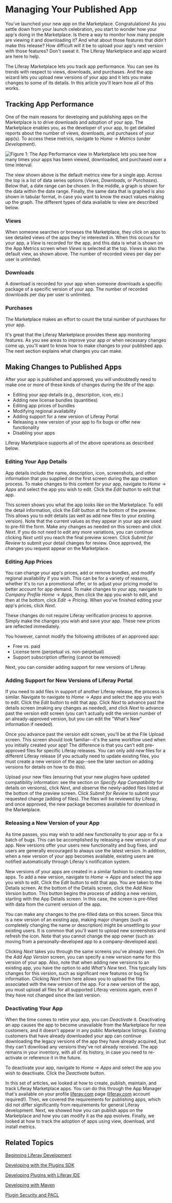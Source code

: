 # Managing Your Published App [](id=managing-your-published-app)

You've launched your new app on the Marketplace. Congratulations! As you settle
down from your launch celebration, you start to wonder how your app's doing in
the Marketplace. Is there a way to monitor how many people are viewing it and
downloading it? And what about those features that didn't make this release? How
difficult will it be to upload your app's next version with those features?
Don't sweat it. The Liferay Marketplace and app wizard are here to help. 

The Liferay Marketplace lets you track app performance. You can see its trends
with respect to views, downloads, and purchases. And the app wizard lets you
upload new versions of your app and it lets you make changes to some of its
details. In this article you'll learn how all of this works. 

## Tracking App Performance [](id=tracking-app-performance)

One of the main reasons for developing and publishing apps on the Marketplace
is to drive downloads and adoption of your app. The Marketplace enables you, as
the developer of your app, to get detailed reports about the number of views,
downloads, and purchases of your app(s). To access these metrics, navigate
to *Home* &rarr; *Metrics* (under *Development*). 

![Figure 1: The App Performance view in Marketplace lets you see how many times your apps has been viewed, downloaded, and purchased over a time interval.](../../images/marketplace-app-metrics-over-time.png) 

The view shown above is the default metrics view for a single app. Across the
top is a list of data series options (*Views*, *Downloads*, or *Purchases*).
Below that, a date range can be chosen. In the middle, a graph is shown for the
data within the date range. Finally, the same data that is graphed is also shown
in tabular format, in case you want to know the exact values making up the
graph. The different types of data available to view are described below.

### Views [](id=views)

When someone searches or browses the Marketplace, they click on apps to see
detailed views of the apps they're interested in. When this occurs for your app,
a *View* is recorded for the app, and this data is what is shown on the App
Metrics screen when *Views* is selected at the top. *Views* is also the default
view, as shown above. The number of recorded views per day per user is
unlimited.

### Downloads [](id=downloads)

A download is recorded for your app when someone downloads a specific package of
a specific version of your app. The number of recorded downloads per day per
user is unlimited.

### Purchases [](id=purchases)

The Marketplace makes an effort to count the total number of purchases for your
app. 

It's great that the Liferay Marketplace provides these app monitoring features.
As you see areas to improve your app or when necessary changes come up, you'll
want to know how to make changes to your published app. The next section
explains what changes you can make. 

## Making Changes to Published Apps [](id=making-changes-to-published-apps)

After your app is published and approved, you will undoubtedly need to make one
or more of these kinds of changes during the life of the app:

- Editing your app details (e.g., description, icon, etc.)
- Adding new license bundles (quantities)
- Editing app prices of bundles
- Modifying regional availability
- Adding support for a new version of Liferay Portal
- Releasing a new version of your app to fix bugs or offer new functionality
- Disabling your apps

Liferay Marketplace supports all of the above operations as described below.

### Editing Your App Details [](id=editing-your-app-details)

App details include the name, description, icon, screenshots, and other
information that you supplied on the first screen during the app creation
process. To make changes to this content for your app, navigate to *Home* &rarr;
*Apps* and select the app you wish to edit. Click the *Edit* button to edit that
app. 

This screen shows you what the app looks like on the Marketplace. To edit the
detail information, click the *Edit* button at the bottom of the preview. This
allows you to edit details (as well as add new files to your existing version).
Note that the current values as they appear in your app are used to pre-fill the
form. Make any changes as needed on this screen and click *Next*. If you do not
need to edit any more variations, you can continue clicking *Next* until you
reach the final preview screen. Click *Submit for Review* to submit your detail
changes for review. Once approved, the changes you request appear on the
Marketplace.

### Editing App Prices [](id=editing-app-prices)

You can change your app's prices, add or remove bundles, and modify regional
availability if you wish. This can be for a variety of reasons, whether it's to
run a promotional offer, or to adjust your pricing model to better account for
app demand. To make changes to your app, navigate to *Company Profile Home*
&rarr; *Apps*, then click the app you wish to edit, and then at the bottom,
click *Edit* &rarr; *Pricing*. When you've finished editing your app's prices,
click *Next*. 

These changes do not require Liferay verification process to approve. Simply
make the changes you wish and save your app. These new prices are reflected
immediately. 

You however, cannot modify the following attributes of an approved app: 

- Free vs. paid
- License term (perpetual vs. non-perpetual)
- Support subscription offering (cannot be removed)

Next, you can consider adding support for new versions of Liferay. 

### Adding Support for New Versions of Liferay Portal [](id=adding-support-for-new-versions-of-liferay-portal)

If you need to add files in support of another Liferay release, the process is
similar. Navigate to navigate to *Home* &rarr; *Apps* and select the app you
wish to edit. Click the *Edit* button to edit that app. Click *Next* to advance
past the details screen (making any changes as needed), and click *Next* to
advance past the version edit screen (you can't actually edit the version number
of an already-approved version, but you can edit the "What's New" information if
needed).

Once you advance past the version edit screen, you'll be at the File Upload
screen. This screen should look familiar--it's the same workflow used when you
initially created your app! The difference is that you can't edit pre-approved
files for specific Liferay releases. You can only add *new* files for a
different Liferay release (if you actually need to update existing files, you
must create a new version of the app--see the later section on adding versions
for details on how to do this).

Upload your new files (ensuring that your new plugins have updated compatibility
information: see the section on *Specify App Compatibility* for details on
versions), click *Next*, and observe the newly-added files listed at the
bottom of the preview screen. Click *Submit for Review* to submit your requested
change (adding of files). The files will be reviewed by Liferay, and once
approved, the new package becomes available for download in the Marketplace.

### Releasing a New Version of your App [](id=releasing-a-new-version-of-your-app)

As time passes, you may wish to add new functionality to your app or fix a
batch of bugs. This can be accomplished by releasing a new version of your app.
New versions offer your users new functionality and bug fixes, and users are
generally encouraged to always use the latest version. In addition, when a new
version of your app becomes available, existing users are notified automatically
through Liferay's notification system.

New versions of your apps are created in a similar fashion to creating new apps.
To add a new version, navigate to *Home* &rarr; *Apps* and select the app you
wish to edit. Click the *Edit* button to edit that app. You are taken to the
Details screen. At the bottom of the Details screen, click the *Add New Version*
button. This button begins the process of adding a new version, starting with
the App Details screen. In this case, the screen is pre-filled with data from
the current version of the app. 

You can make any changes to the pre-filled data on this screen. Since this is a
new version of an existing app, making major changes (such as completely
changing the name or description) might be unsettling to your existing users. It
is common that you'll want to upload new screenshots and refresh the icon. Note
that you cannot change the app owner (such as moving from a personally-developed
app to a company-developed app).

Clicking *Next* takes you through the same screens you've already seen. On the
*Add App Version* screen, you can specify a new version name for this version of
your app. Also, note that when adding new versions to an existing app, you have
the option to add *What's New* text. This typically lists changes for this
version, such as significant new features or bug fix information. Clicking *Next*
from here allows you to upload the files associated with the new version of the
app. For a new version of the app, you must upload all files for all supported
Liferay versions again, even if they have not changed since the last version.

### Deactivating Your App [](id=deactivating-your-app)

When the time comes to retire your app, you can *Deactivate* it. Deactivating an
app causes the app to become unavailable from the Marketplace for new
customers, and it doesn't appear in any public Marketplace listings. Existing
customers that have already downloaded your app can continue downloading the
legacy versions of the app they have already acquired, but they can't download
any versions they've not already received. The app remains in your inventory,
with all of its history, in case you need to re-activate or reference it in the
future.

To deactivate your app, navigate to *Home* &rarr; *Apps* and select the app you
wish to deactivate. Click the *Deactivate* button.

In this set of articles, we looked at how to create, publish, maintain, and
track Liferay Marketplace apps. You can do this through the App Manager that's
available on your profile [liferay.com](http://liferay.com) page
([liferay.com](http://liferay.com) account required!). Then, we covered the
requirements for publishing apps, which did not differ significantly from
requirements for general Liferay development. Next, we showed how you can
publish apps on the Marketplace and how you can modify it as the app
evolves. Finally, we looked at how to track the adoption of apps using view,
download, and install metrics.

## Related Topics [](id=related-topics)

[Beginning Liferay Development](/develop/learning-paths/-/knowledge_base/6-2/beginning-liferay-development)

[Developing with the Plugins SDK](/develop/tutorials/-/knowledge_base/6-2/plugins-sdk)

[Developing Plugins with Liferay IDE](/develop/tutorials/-/knowledge_base/6-2/liferay-ide)

[Developing with Maven](/develop/tutorials/-/knowledge_base/6-2/maven)

[Plugin Security and PACL](/develop/tutorials/-/knowledge_base/6-2/plugin-security-and-pacl)

